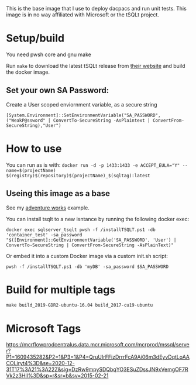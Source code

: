 This is the base image that I use to deploy dacpacs and run unit tests. This image is in no way affiliated with Microsoft or the tSQLt project.

# Setup/build
You need pwsh core and gnu make

Run `make` to download the latest tSQLt release from [their website](http://tsqlt.org/download/tsqlt/) and build the docker image. 

## Set your own SA Password:
Create a User scoped enviornment variable, as a secure string
```
[System.Environment]::SetEnvironmentVariable("SA_PASSWORD",("WeakP@ssword" | ConvertTo-SecureString -AsPlaintext | ConvertFrom-SecureString),"User")
```
# How to use
You can run as is with: `docker run -d -p 1433:1433 -e ACCEPT_EULA="Y" --name=$(projectName) $(registry)$(repository)$(projectName)_$(sqltag):latest`

## Useing this image as a base
See my [adventure works]() example.



You can install tsqlt to a new isntance by running the following docker exec:
```
docker exec sqlserver_tsqlt pwsh -f /installTSQLT.ps1 -db 'container_test' -sa_password "$([Environment]::GetEnvironmentVariable('SA_PASSWORD', 'User') | ConvertTo-SecureString | ConvertFrom-SecureString -AsPlainText)"
```

Or embed it into a custom Docker image via a custom init.sh script:
```
pwsh -f /installTSQLT.ps1 -db 'myDB' -sa_password $SA_PASSWORD
```

# Build for multiple tags
```
make build_2019-GDR2-ubuntu-16.04 build_2017-cu19-ubuntu
```

# Microsoft Tags
https://mcrflowprodcentralus.data.mcr.microsoft.com/mcrprod/mssql/server?P1=1609435282&P2=1&P3=1&P4=QruUIrFFizDrrrFcA9Ai06m3dEyvDqtLoAACOLiryt4%3D&se=2020-12-31T17%3A21%3A22Z&sig=DzRw9mpySDQbqYO3ESuZDssJN9xVemgOF7RVk2z3HlI%3D&sp=r&sr=b&sv=2015-02-21